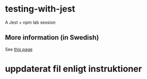 # testing-with-jest
A Jest + npm lab session

## More information (in Swedish)
See [this page](http://mah-dv.github.io/courses/da344a-da355a/exercises/ex11.html)

# uppdaterat fil enligt instruktioner